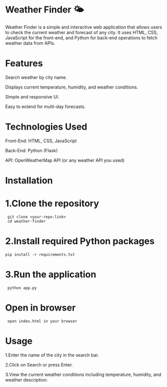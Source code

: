 # Weather Finder 🌤️

Weather Finder is a simple and interactive web application that allows users to check the current weather and forecast of any city. It uses HTML, CSS, JavaScript for the front-end, and Python for back-end operations to fetch weather data from APIs.

# Features

Search weather by city name.

Displays current temperature, humidity, and weather conditions.

Simple and responsive UI.

Easy to extend for multi-day forecasts.

# Technologies Used

Front-End: HTML, CSS, JavaScript

Back-End: Python (Flask)

API: OpenWeatherMap API (or any weather API you used)

# Installation

   # 1.Clone the repository
     git clone <your-repo-link>
     cd weather-finder
  #  2.Install required Python packages
    pip install -r requirements.txt
  #  3.Run the application
     python app.py
  #  Open in browser
     open index.html in your browser 

# Usage
  1.Enter the name of the city in the search bar.
  
  2.Click on Search or press Enter.
  
  3.View the current weather conditions including temperature, humidity, and weather description.
     
